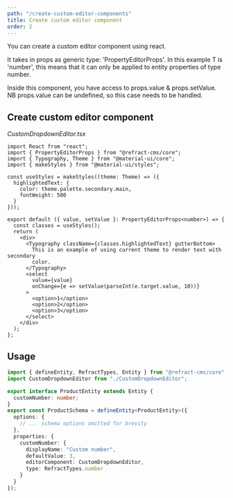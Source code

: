 ```yaml
---
path: "/create-custom-editor-components"
title: Create custom editor component
order: 2
---
```


You can create a custom editor component using react.

It takes in props as generic type: 'PropertyEditorProps<T>'. In this example T is 'number', this means that it can only be applied to entity properties of type number.

Inside this component, you have access to props.value & props.setValue. NB props.value can be undefined, so this case needs to be handled.

## Create custom editor component

_CustomDropdownEditor.tsx_

```tsx
import React from "react";
import { PropertyEditorProps } from "@refract-cms/core";
import { Typography, Theme } from "@material-ui/core";
import { makeStyles } from "@material-ui/styles";

const useStyles = makeStyles((theme: Theme) => ({
  highlightedText: {
    color: theme.palette.secondary.main,
    fontWeight: 500
  }
}));

export default ({ value, setValue }: PropertyEditorProps<number>) => {
  const classes = useStyles();
  return (
    <div>
      <Typography className={classes.highlightedText} gutterBottom>
        This is an example of using current theme to render text with secondary
        color.
      </Typography>
      <select
        value={value}
        onChange={e => setValue(parseInt(e.target.value, 10))}
      >
        <option>1</option>
        <option>2</option>
        <option>3</option>
      </select>
    </div>
  );
};
```

## Usage

```typescript
import { defineEntity, RefractTypes, Entity } from "@refract-cms/core";
import CustomDropdownEditor from "./CustomDropdownEditor";

export interface ProductEntity extends Entity {
  customNumber: number;
}
export const ProductSchema = defineEntity<ProductEntity>({
  options: {
    // ... schema options omitted for brevity
  },
  properties: {
    customNumber: {
      displayName: "Custom number",
      defaultValue: 3,
      editorComponent: CustomDropdownEditor,
      type: RefractTypes.number
    }
  }
});
```
